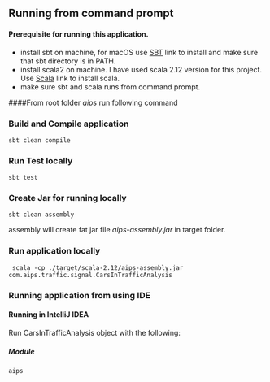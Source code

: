 
## Running from command prompt

#### Prerequisite for running this application.

* install sbt on machine, for macOS use [SBT] link to install and make sure that sbt directory is in PATH. 
* install scala2 on machine. I have used scala 2.12 version for this project. Use [Scala] link to install scala.
* make sure sbt and scala runs from command prompt.


####From root folder *aips* run following command
### Build and Compile application

    sbt clean compile

### Run Test locally

    sbt test

### Create Jar for running locally

    sbt clean assembly

assembly will create fat jar file *aips-assembly.jar* in target folder.

### Run application locally

     scala -cp ./target/scala-2.12/aips-assembly.jar com.aips.traffic.signal.CarsInTrafficAnalysis


### Running application from using IDE
#### Running in IntelliJ IDEA
Run CarsInTrafficAnalysis object with the following:

##### Module
    aips


[SBT]: https://www.scala-sbt.org/1.x/docs/Installing-sbt-on-Mac.html
[Scala]: https://www.scala-lang.org/download/
